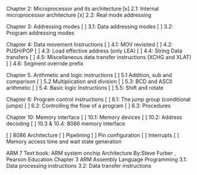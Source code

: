 Chapter 2: Microprocessor and its architecture
[x] 2.1: Internal microprocessor architecture
[x] 2.2: Real mode addressing

Chapter 3: Addressing modes
[ ] 3.1: Data addressing modes
[ ] 3.2: Program addressing modes

Chapter 4: Data movement Instructions
[ ] 4.1: MOV revisited
[ ] 4.2: PUSH/POP
[ ] 4.3: Load effective address (only LEA)
[ ] 4.4: String Data transfers
[ ] 4.5: Miscellaneous data transfer instructions (XCHG and XLAT)
[ ] 4.6: Segment override prefix

Chapter 5. Arithmetic and logic instructions
[ ] 5.1 Addition, sub and comparison
[ ] 5.2 Multiplication and division
[ ] 5.3: BCD and ASCII arithmetic
[ ] 5.4: Basic logic Instructions
[ ] 5.5: Shift and rotate

Chapter 6: Program control instructions
[ ] 6.1: The jump group (conditional jumps)
[ ] 6.2: Controlling the flow of a program
[ ] 6.3: Procedures

Chapter 10: Memory interface
[ ] 10.1: Memory devices
[ ] 10.2: Address decoding
[ ] 10.3 & 10.4: 8086 memory interface

[ ] 8086 Architecture
[ ] Pipelining 
[ ] Pin configuration
[ ] Interrupts
[ ] Memory access time and wait state generation

ARM 7 Text book: ARM system onchip Architecture By:Steve Furber , Pearson Education
Chapter 3 ARM Assembly Language Programming
3.1: Data processing instructions
3.2: Data transfer instructions
